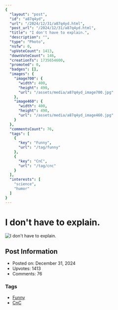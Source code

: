 ```yaml
---
{
  "layout": "post",
  "id": "a87q4yd",
  "url": "/2024/12/31/a87q4yd.html",
  "post_url": "/2024/12/31/a87q4yd.html",
  "title": "I don't have to explain.",
  "description": "",
  "type": "Photo",
  "nsfw": 0,
  "upVoteCount": 1413,
  "downVoteCount": 146,
  "creationTs": 1735654600,
  "promoted": 0,
  "badges": [],
  "images": {
    "image700": {
      "width": 400,
      "height": 490,
      "url": "/assets/media/a87q4yd_image700.jpg"
    },
    "image460": {
      "width": 400,
      "height": 490,
      "url": "/assets/media/a87q4yd_image460.jpg"
    }
  },
  "commentsCount": 76,
  "tags": [
    {
      "key": "Funny",
      "url": "/tag/funny"
    },
    {
      "key": "CnC",
      "url": "/tag/cnc"
    }
  ],
  "interests": [
    "science",
    "humor"
  ]
}
---
```


# I don't have to explain.

![I don't have to explain.](/assets/media/a87q4yd_image700.jpg)

## Post Information

- Posted on: December 31, 2024
- Upvotes: 1413
- Comments: 76

### Tags

- [Funny](/tag/Funny)
- [CnC](/tag/CnC)
